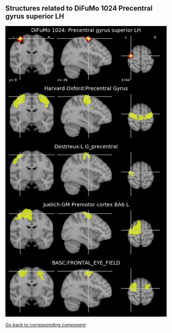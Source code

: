 


## Structures related to DiFuMo 1024 Precentral gyrus superior LH

![233](233.jpg "Structures related to DiFuMo 1024 Precentral gyrus superior LH")

[Go back to corresponding component](https://parietal-inria.github.io/DiFuMo/1024/html/233.html)